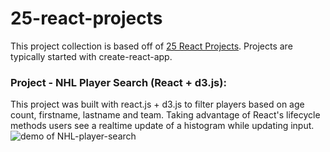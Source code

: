 # 25-react-projects

This project collection is based off of [25 React Projects](http://sean-smith.me/assets/portfolio/25-react-projects/index.html). Projects are typically started with create-react-app.


### Project - NHL Player Search (React + d3.js):
This project was built with react.js + d3.js to filter players based on age count, firstname, lastname and team.  Taking advantage of React's lifecycle methods users see a realtime update of a histogram while updating input.
![demo of NHL-player-search](http://g.recordit.co/eptjReH5EF.gif)
